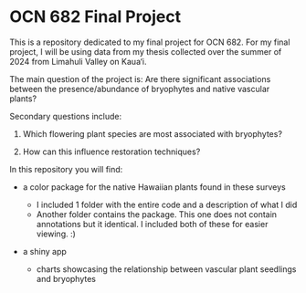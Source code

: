 # OCN 682 Final Project

This is a repository dedicated to my final project for OCN 682. 
For my final project, I will be using data from my thesis collected over the summer of 2024 from Limahuli Valley on Kaua‘i. 

The main question of the project is: 
Are there significant associations between the presence/abundance of bryophytes and native vascular plants? 

Secondary questions include: 
1. Which flowering plant species are most associated with bryophytes?

2. How can this influence restoration techniques?



In this repository you will find:
* a color package for the native Hawaiian plants found in these surveys
   - I included 1 folder with the entire code and a description of what I did
   - Another folder contains the package. This one does not contain annotations but it identical. I included both of these for easier viewing. :)

* a shiny app
   - charts showcasing the relationship between vascular plant seedlings and bryophytes

